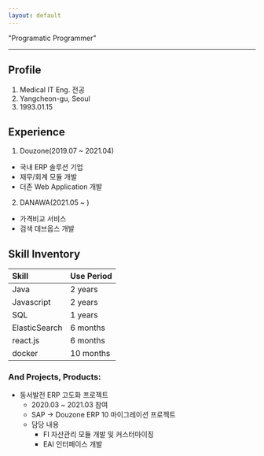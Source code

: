 ```yaml
---
layout: default
---
```


"Programatic Programmer"

* * *

## Profile
1. Medical IT Eng. 전공
2. Yangcheon-gu, Seoul
3. 1993.01.15

## Experience
1. Douzone(2019.07 ~ 2021.04)
 * 국내 ERP 솔루션 기업
 * 재무/회계 모듈 개발
 * 더존 Web Application 개발
2. DANAWA(2021.05 ~ )
 * 가격비교 서비스
 * 검색 데브옵스 개발
 
## Skill Inventory

| Skill        | Use Period        |
|:-------------|:------------------|
| Java         | 2 years           |
| Javascript   | 2 years           |
| SQL          | 1 years           |
| ElasticSearch| 6 months          |
| react.js     | 6 months          |
| docker       | 10 months         |


### And Projects, Products:
- 동서발전 ERP 고도화 프로젝트
  - 2020.03 ~ 2021.03 참여
  - SAP -> Douzone ERP 10 마이그레이션 프로젝트
  - 담당 내용
    - FI 자산관리 모듈 개발 및 커스터마이징
    - EAI 인터페이스 개발
